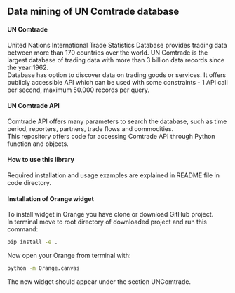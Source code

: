 ## Data mining of UN Comtrade database

#### UN Comtrade
United Nations International Trade Statistics Database provides trading data between more than 170 countries over the world.
UN Comtrade is the largest database of trading data with more than 3 billion data records since the year 1962.  
Database has option to discover data on trading goods or services.
It offers publicly accessible API which can be used with some constraints - 1 API call per second, maximum 50.000 records per query.

#### UN Comtrade API 
Comtrade API offers many parameters to search the database, such as time period, reporters, partners, trade flows and commodities.  
This repository offers code for accessing Comtrade API through Python function and objects.

#### How to use this library
Required installation and usage examples are explained in README file in code directory.

#### Installation of Orange widget
To install widget in Orange you have clone or download GitHub project.  
In terminal move to root directory of downloaded project and run this command:
```sh
pip install -e .
```

Now open your Orange from terminal with:
```sh
python -m Orange.canvas
```
The new widget should appear under the section UNComtrade.